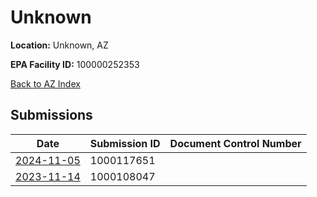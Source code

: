 # Unknown

**Location:** Unknown, AZ

**EPA Facility ID:** 100000252353

[Back to AZ Index](../../index.md)

## Submissions

| Date | Submission ID | Document Control Number |
|------|--------------|-------------------------|
| [2024-11-05](submissions/1000117651.md) | 1000117651 |  |
| [2023-11-14](submissions/1000108047.md) | 1000108047 |  |
